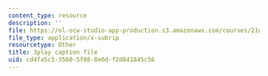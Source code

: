 ```yaml
---
content_type: resource
description: ''
file: https://ol-ocw-studio-app-production.s3.amazonaws.com/courses/21g-027-asia-in-the-modern-world-images-representations-fall-2016/cd4fa5c535605f088e6df2d841845c56_1801227.vtt
file_type: application/x-subrip
resourcetype: Other
title: 3play caption file
uid: cd4fa5c5-3560-5f08-8e6d-f2d841845c56
---
```

